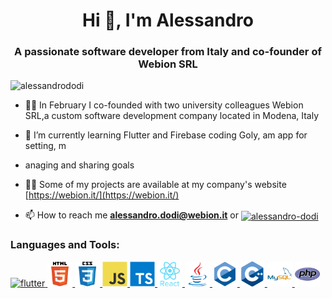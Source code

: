 <h1 align="center">Hi 👋, I'm Alessandro</h1>
<h3 align="center">A passionate software developer from Italy and co-founder of Webion SRL</h3>
<p align="left"> <img src="https://komarev.com/ghpvc/?username=alessandrododi&label=Profile%20views&color=0e75b6&style=flat" alt="alessandrododi" /> </p>

- 👨‍💻  In February I co-founded with two university colleagues Webion SRL,a custom software development company located in Modena, Italy <br>

- 🌱 I’m currently learning Flutter and Firebase coding Goly, am app for setting, m
- anaging and sharing goals <br>

- 👨‍💻 Some of my projects are available at my company's website [https://webion.it/](https://webion.it/) <br>

- 📫 How to reach me **alessandro.dodi@webion.it** or <a href="https://linkedin.com/in/alessandro-dodi" target="blank"><img align="center" src="https://raw.githubusercontent.com/rahuldkjain/github-profile-readme-generator/master/src/images/icons/Social/linked-in-alt.svg" alt="alessandro-dodi" height="30" width="40" /></a>

<h3 align="left">Languages and Tools:</h3>
<p align="left">
<a href="https://flutter.dev/" target="_blank" rel="noreferrer">
	<img src="https://www.svgrepo.com/show/373604/flutter.svg" alt="flutter" width="40" height="40"/>
</a>

<a href="https://www.w3.org/html/" target="_blank" rel="noreferrer"> 
	<img src="https://raw.githubusercontent.com/devicons/devicon/master/icons/html5/html5-original-wordmark.svg" alt="html5" width="40" height="40"/> 
</a>	
	
<a href="https://www.w3schools.com/css/" target="_blank" rel="noreferrer"> 
	<img src="https://raw.githubusercontent.com/devicons/devicon/master/icons/css3/css3-original-wordmark.svg" alt="css3" width="40" height="40"/> 
</a>
	
<a href="https://developer.mozilla.org/en-US/docs/Web/JavaScript" target="_blank" rel="noreferrer"> 
	<img src="https://raw.githubusercontent.com/devicons/devicon/master/icons/javascript/javascript-original.svg" alt="javascript" width="40" height="40"/> 
</a>

<a href="https://www.typescriptlang.org/" target="_blank" rel="noreferrer"> 
 	<img src="https://raw.githubusercontent.com/devicons/devicon/master/icons/typescript/typescript-original.svg" alt="typescript" width="40" height="40"/> 
</a>
	
<a href="https://reactjs.org/" target="_blank" rel="noreferrer"> 
	<img src="https://raw.githubusercontent.com/devicons/devicon/master/icons/react/react-original-wordmark.svg" alt="react" width="40" height="40"/> 
</a>

<a href="https://www.java.com" target="_blank" rel="noreferrer"> 
	<img src="https://raw.githubusercontent.com/devicons/devicon/master/icons/java/java-original.svg" alt="java" width="40" height="40"/> 
</a>

<a href="https://www.cprogramming.com/" target="_blank" rel="noreferrer"> 
	<img src="https://raw.githubusercontent.com/devicons/devicon/master/icons/c/c-original.svg" alt="c" width="40" height="40"/> 
</a>

<a href="https://www.w3schools.com/cpp/" target="_blank" rel="noreferrer"> 
	<img src="https://raw.githubusercontent.com/devicons/devicon/master/icons/cplusplus/cplusplus-original.svg" alt="cplusplus" width="40" height="40"/> 
</a>


<a href="https://www.mysql.com/" target="_blank" rel="noreferrer"> 
	<img src="https://raw.githubusercontent.com/devicons/devicon/master/icons/mysql/mysql-original-wordmark.svg" alt="mysql" width="40" height="40"/> 
</a>

<a href="https://www.php.net" target="_blank" rel="noreferrer"> 
	<img src="https://raw.githubusercontent.com/devicons/devicon/master/icons/php/php-original.svg" alt="php" width="40" height="40"/> 
</a>

</p>
